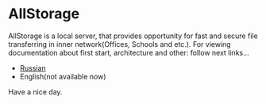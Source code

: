 # AllStorage
AllStorage is a local server, that provides opportunity for fast and secure file transferring in inner network(Offices, Schools and etc.). For viewing documentation about first start, architecture and other: follow next links...

 -  [Russian](https://github.com/vertexpipeline/AllStorage/blob/master/Documentation/Russian/README.md)
 - English(not available now)
 
Have a nice day.
